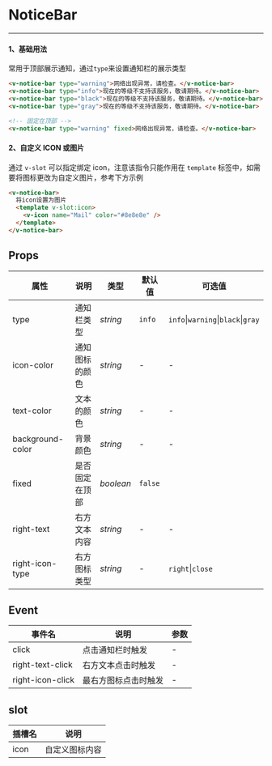 # NoticeBar

---

#### 1、基础用法

常用于顶部展示通知，通过`type`来设置通知栏的展示类型

```html
<v-notice-bar type="warning">网络出现异常，请检查。</v-notice-bar>
<v-notice-bar type="info">现在的等级不支持该服务，敬请期待。</v-notice-bar>
<v-notice-bar type="black">现在的等级不支持该服务，敬请期待。</v-notice-bar>
<v-notice-bar type="gray">现在的等级不支持该服务，敬请期待。</v-notice-bar>

<!-- 固定在顶部 -->
<v-notice-bar type="warning" fixed>网络出现异常，请检查。</v-notice-bar>
```

#### 2、自定义 ICON 或图片

通过 `v-slot` 可以指定绑定 icon，注意该指令只能作用在 `template` 标签中，如需要将图标更改为自定义图片，参考下方示例

```html
<v-notice-bar>
  将icon设置为图片
  <template v-slot:icon>
    <v-icon name="Mail" color="#8e8e8e" />
  </template>
</v-notice-bar>
```

## Props

| 属性             | 说明           | 类型      | 默认值  | 可选值                                         |
| ---------------- | -------------- | --------- | ------- | ---------------------------------------------- |
| type             | 通知栏类型     | _string_  | `info`  | `info`&#124;`warning`&#124;`black`&#124;`gray` |
| icon-color       | 通知图标的颜色 | _string_  | -       | -                                              |
| text-color       | 文本的颜色     | _string_  | -       | -                                              |
| background-color | 背景颜色       | _string_  | -       | -                                              |
| fixed            | 是否固定在顶部 | _boolean_ | `false` |                                                |
| right-text       | 右方文本内容   | _string_  | -       | -                                              |
| right-icon-type  | 右方图标类型   | _string_  | -       | `right`&#124;`close`                           |

## Event

| 事件名           | 说明                 | 参数 |
| ---------------- | -------------------- | ---- |
| click            | 点击通知栏时触发     | -    |
| right-text-click | 右方文本点击时触发   | -    |
| right-icon-click | 最右方图标点击时触发 | -    |

## slot

| 插槽名 | 说明           |
| ------ | -------------- |
| icon   | 自定义图标内容 |
